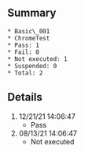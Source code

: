 ## Summary
	* Basic\_001
	* ChromeTest
	* Pass: 1
	* Fail: 0
	* Not executed: 1
	* Suspended: 0
	* Total: 2
## Details
1. 12/21/21 14:06:47
	* Pass
2. 08/13/21 14:06:47
	* Not executed
